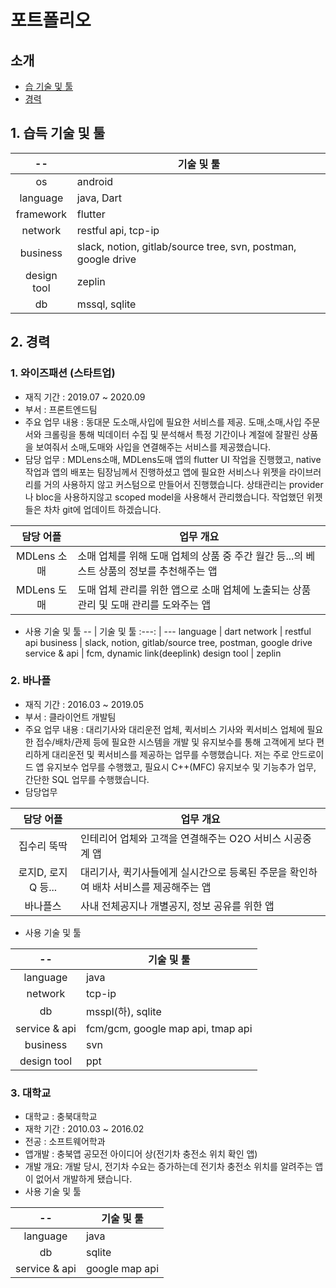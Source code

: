 # 포트폴리오 



## 소개
- [습 기술 및 툴](https://github.com/soogil/soogil/blob/main/README.md#1-습득-기술-및-툴)
- [경력](https://github.com/soogil/soogil/blob/main/README.md#2-경력)



## 1. 습득 기술 및 툴

 -- | 기술 및 툴 
:---: | ---
os | android 
language | java, Dart 
framework | flutter 
network | restful api, tcp-ip 
business | slack, notion, gitlab/source tree, svn, postman, google drive 
design tool | zeplin 
db | mssql, sqlite 


  
## 2. 경력

### 1. 와이즈패션 (스타트업)
  - 재직 기간 : 2019.07 ~ 2020.09
  - 부서 : 프론트엔드팀
  - 주요 업무 내용 : 동대문 도소매,사입에 필요한 서비스를 제공. 도매,소매,사입 주문서와 크롤링을 통해 빅데이터 수집 및 분석해서 특정 기간이나 계절에 잘팔린 상품을 보여줘서 소매,도매와 사입을 연결해주는 서비스를 제공했습니다. 
  - 담당 업무 : MDLens소매, MDLens도매 앱의 flutter UI 작업을 진행했고, native 작업과 앱의 배포는 팀장님께서 진행하셨고 앱에 필요한 서비스나 위젯을 라이브러리를 거의 사용하지 않고 커스텀으로 만들어서 진행했습니다. 상태관리는 provider나 bloc을 사용하지않고 scoped model을 사용해서 관리했습니다. 작업했던 위젯들은 차차 git에 업데이트 하겠습니다.

담당 어플 | 업무 개요
:----: | ----
MDLens 소매 | 소매 업체를 위해 도매 업체의 상품 중 주간 월간 등...의 베스트 상품의 정보를 추천해주는 앱
MDLens 도매 | 도매 업체 관리를 위한 앱으로 소매 업체에 노출되는 상품 관리 및 도매 관리를 도와주는 앱

  - 사용 기술 및 툴
-- | 기술 및 툴 
:---: | ---
language | dart 
network | restful api
business | slack, notion, gitlab/source tree, postman, google drive 
service & api | fcm, dynamic link(deeplink)
design tool | zeplin 


### 2. 바나플
  - 재직 기간 : 2016.03 ~ 2019.05
  - 부서 : 클라이언트 개발팀
  - 주요 업무 내용 : 대리기사와 대리운전 업체, 퀵서비스 기사와 퀵서비스 업체에 필요한 접수/배차/관제 등에 필요한 시스템을 개발 및 유지보수를 통해 고객에게 보다 편리하게 대리운전 및 퀵서비스를 제공하는 
    업무를 수행했습니다. 저는 주로 안드로이드 앱 유지보수 업무를 수행했고, 필요시 C++(MFC) 유지보수 및 기능추가 업무, 간단한 SQL 업무를 수행했습니다.
  - 담당업무

담당 어플 | 업무 개요
:----: | ----
집수리 뚝딱 | 인테리어 업체와 고객을 연결해주는 O2O 서비스 시공중계 앱
로지D, 로지Q 등... | 대리기사, 퀵기사들에게 실시간으로 등록된 주문을 확인하여 배차 서비스를 제공해주는 앱
바나플스 | 사내 전체공지나 개별공지, 정보 공유를 위한 앱 

- 사용 기술 및 툴

-- | 기술 및 툴 
:---: | ---
language | java 
network | tcp-ip
db | msspl(하), sqlite
service & api | fcm/gcm, google map api, tmap api
business | svn
design tool | ppt 


### 3. 대학교
  - 대학교 : 충북대학교
  - 재학 기간 : 2010.03 ~ 2016.02
  - 전공 : 소프트웨어학과
  - 앱개발 : 충북앱 공모전 아이디어 상(전기차 충전소 위치 확인 앱)
  - 개발 개요: 개발 당시, 전기차 수요는 증가하는데 전기차 충전소 위치를 알려주는 앱이 없어서 개발하게 됐습니다.
  - 사용 기술 및 툴

-- | 기술 및 툴 
:---: | ---
language | java 
db | sqlite
service & api | google map api
